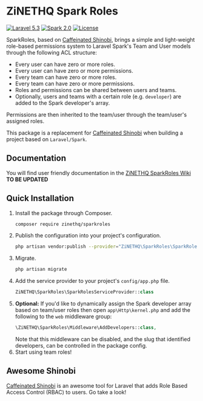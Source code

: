 # ZiNETHQ Spark Roles

[![Laravel 5.3](https://img.shields.io/badge/Laravel-5.3-orange.svg?style=flat-square)](http://laravel.com)
[![Spark 2.0](https://img.shields.io/badge/Spark-2.0-orange.svg?style=flat-square)](https://spark.laravel.com)
[![License](http://img.shields.io/badge/license-MIT-brightgreen.svg?style=flat-square)](https://tldrlegal.com/license/mit-license)

SparkRoles, based on [Caffeinated Shinobi](https://github.com/caffeinated/shinobi/), brings a simple and light-weight role-based permissions system to Laravel Spark's Team and User models through the following ACL structure:

- Every user can have zero or more roles.
- Every user can have zero or more permissions.
- Every team can have zero or more roles.
- Every team can have zero or more permissions.
- Roles and permissions can be shared between users and teams.
- Optionally, users and teams with a certain role (e.g. `developer`) are added to the Spark developer's array.

Permissions are then inherited to the team/user through the team/user's assigned roles.

This package is a replacement for [Caffeinated Shinobi](https://github.com/caffeinated/shinobi/) when building a project based on `Laravel/Spark`.

## Documentation
You will find user friendly documentation in the [ZiNETHQ SparkRoles Wiki](https://github.com/zinethq/sparkroles/wiki) **TO BE UPDATED**

## Quick Installation
1. Install the package through Composer.
    ```bash
    composer require zinethq/sparkroles
    ```
2. Publish the configuration into your project's configuration.
    ```bash
    php artisan vendor:publish --provider="ZiNETHQ\SparkRoles\SparkRolesServiceProvider"
    ```
3. Migrate.
    ```bash
    php artisan migrate
    ```
4. Add the service provider to your project's `config/app.php` file.
    ```php
    ZiNETHQ\SparkRoles\SparkRolesServiceProvider::class
    ```
5. **Optional:** If you'd like to dynamically assign the Spark developer array based on team/user roles then open `app\Http\kernel.php` and add the following to the `web` middleware group:
    ```php
    \ZiNETHQ\SparkRoles\Middleware\AddDevelopers::class,
    ```
    Note that this middleware can be disabled, and the slug that identified developers, can be controlled in the package config.
6. Start using team roles!


## Awesome Shinobi

[Caffeinated Shinobi](https://github.com/caffeinated/shinobi/) is an awesome tool for Laravel that adds Role Based Access Control (RBAC) to users. Go take a look!